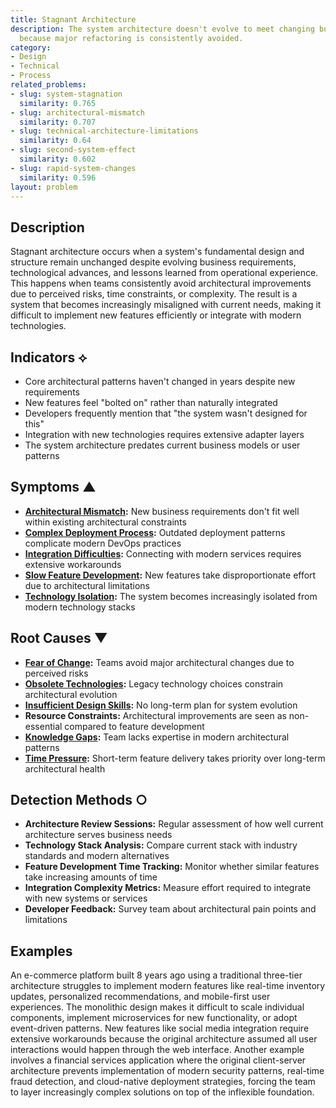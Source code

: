 ```yaml
---
title: Stagnant Architecture
description: The system architecture doesn't evolve to meet changing business needs
  because major refactoring is consistently avoided.
category:
- Design
- Technical
- Process
related_problems:
- slug: system-stagnation
  similarity: 0.765
- slug: architectural-mismatch
  similarity: 0.707
- slug: technical-architecture-limitations
  similarity: 0.64
- slug: second-system-effect
  similarity: 0.602
- slug: rapid-system-changes
  similarity: 0.596
layout: problem
---
```


## Description

Stagnant architecture occurs when a system's fundamental design and structure remain unchanged despite evolving business requirements, technological advances, and lessons learned from operational experience. This happens when teams consistently avoid architectural improvements due to perceived risks, time constraints, or complexity. The result is a system that becomes increasingly misaligned with current needs, making it difficult to implement new features efficiently or integrate with modern technologies.

## Indicators ⟡

- Core architectural patterns haven't changed in years despite new requirements
- New features feel "bolted on" rather than naturally integrated
- Developers frequently mention that "the system wasn't designed for this"
- Integration with new technologies requires extensive adapter layers
- The system architecture predates current business models or user patterns

## Symptoms ▲

- **[Architectural Mismatch](architectural-mismatch.md):** New business requirements don't fit well within existing architectural constraints
- **[Complex Deployment Process](complex-deployment-process.md):** Outdated deployment patterns complicate modern DevOps practices
- **[Integration Difficulties](integration-difficulties.md):** Connecting with modern services requires extensive workarounds
- **[Slow Feature Development](slow-feature-development.md):** New features take disproportionate effort due to architectural limitations
- **[Technology Isolation](technology-isolation.md):** The system becomes increasingly isolated from modern technology stacks

## Root Causes ▼

- **[Fear of Change](fear-of-change.md):** Teams avoid major architectural changes due to perceived risks
- **[Obsolete Technologies](obsolete-technologies.md):** Legacy technology choices constrain architectural evolution
- **[Insufficient Design Skills](insufficient-design-skills.md):** No long-term plan for system evolution
- **Resource Constraints:** Architectural improvements are seen as non-essential compared to feature development
- **[Knowledge Gaps](knowledge-gaps.md):** Team lacks expertise in modern architectural patterns
- **[Time Pressure](time-pressure.md):** Short-term feature delivery takes priority over long-term architectural health

## Detection Methods ○

- **Architecture Review Sessions:** Regular assessment of how well current architecture serves business needs
- **Technology Stack Analysis:** Compare current stack with industry standards and modern alternatives
- **Feature Development Time Tracking:** Monitor whether similar features take increasing amounts of time
- **Integration Complexity Metrics:** Measure effort required to integrate with new systems or services
- **Developer Feedback:** Survey team about architectural pain points and limitations

## Examples

An e-commerce platform built 8 years ago using a traditional three-tier architecture struggles to implement modern features like real-time inventory updates, personalized recommendations, and mobile-first user experiences. The monolithic design makes it difficult to scale individual components, implement microservices for new functionality, or adopt event-driven patterns. New features like social media integration require extensive workarounds because the original architecture assumed all user interactions would happen through the web interface. Another example involves a financial services application where the original client-server architecture prevents implementation of modern security patterns, real-time fraud detection, and cloud-native deployment strategies, forcing the team to layer increasingly complex solutions on top of the inflexible foundation.